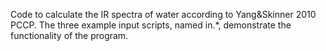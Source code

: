 Code to calculate the IR spectra of water according to Yang&Skinner 2010 PCCP. 
The three example input scripts, named in.*, demonstrate the functionality of the program.
